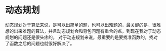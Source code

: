 # 动态规划
动态规划对于算法来说，是可以出简单的题，也可以出难题的，最关键的是，很难想的出来难题的算法，并且动态规划会和背包问题有重合的点，到现在我对于动态规划的问题还是很头疼的。
对于动态规划来说，最重要的是要找准函数的，找对了函数之后的问题也就很好解决了。

